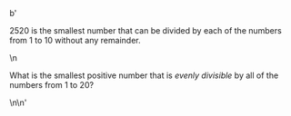 b'<p>2520 is the smallest number that can be divided by each of the numbers from 1 to 10 without any remainder.</p>\n<p>What is the smallest positive number that is <dfn title="divisible with no remainder">evenly divisible</dfn> by all of the numbers from 1 to 20?</p>\n\n'